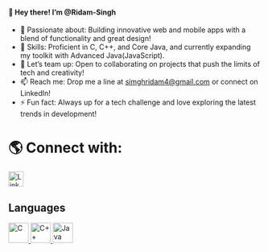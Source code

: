 #### 👋 Hey there! I’m @Ridam-Singh


- 👀 Passionate about: Building innovative web and mobile apps with a blend of functionality and great design!
- 🌱 Skills: Proficient in C, C++, and Core Java, and currently expanding my toolkit with Advanced Java(JavaScript).
- 💞️ Let’s team up: Open to collaborating on projects that push the limits of tech and creativity!
- 📫 Reach me: Drop me a line at simghridam4@gmail.com or connect on LinkedIn!
- ⚡ Fun fact: Always up for a tech challenge and love exploring the latest trends in development!

# 🌎 Connect with: 

<a href="https://www.linkedin.com/in/ridam-singh-017a7a337/" target="_blank">
    <img src="https://cdn-icons-png.flaticon.com/512/174/174857.png" width="30" height="30" alt="LinkedIn">
</a>



## Languages 

<a href="https://en.wikipedia.org/wiki/C_(programming_language)" target="_blank">
    <img src="https://cdn-icons-png.flaticon.com/512/6132/6132222.png" width="40" height="40" alt="C" />
</a>
<a href="https://isocpp.org/" target="_blank">
    <img src="https://cdn-icons-png.flaticon.com/512/6132/6132221.png" width="40" height="40" alt="C++" />
</a>
<a href="https://www.java.com/" target="_blank">
    <img src="https://cdn-icons-png.flaticon.com/512/226/226777.png" width="40" height="40" alt="Java" />
</a>


<!---
Ridam-Singh/Ridam-Singh is a ✨ special ✨ repository because its `README.md` (this file) appears on your GitHub profile.
You can click the Preview link to take a look at your changes.
--->

